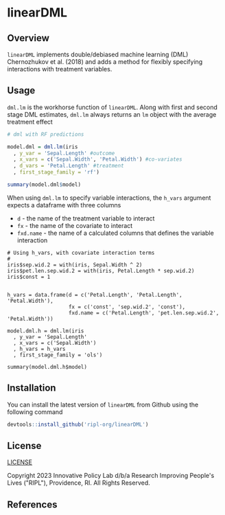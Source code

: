 # linearDML

## Overview

`linearDML` implements double/debiased machine learning (DML) Chernozhukov et al. (2018) and adds a method for flexibly specifying interactions with treatment variables.

## Usage

`dml.lm` is the workhorse function of `linearDML`. Along with first and second stage DML estimates, `dml.lm` always returns an `lm` object with the average treatment effect

```r
# dml with RF predictions

model.dml = dml.lm(iris
  , y_var = 'Sepal.Length' #outcome
  , x_vars = c('Sepal.Width', 'Petal.Width') #co-variates
  , d_vars = 'Petal.Length' #treatment
  , first_stage_family = 'rf')

summary(model.dml$model)
```
When using `dml.lm` to specify variable interactions, the `h_vars` argument expects a dataframe with three columns

* `d` - the name of the treatment variable to interact
* `fx` - the name of the covariate to interact
* `fxd.name` - the name of a calculated columns that defines the variable interaction

```
# Using h_vars, with covariate interaction terms
#
iris$sep.wid.2 = with(iris, Sepal.Width ^ 2)
iris$pet.len.sep.wid.2 = with(iris, Petal.Length * sep.wid.2)
iris$const = 1


h_vars = data.frame(d = c('Petal.Length', 'Petal.Length', 'Petal.Width'),
                    fx = c('const', 'sep.wid.2', 'const'),
                    fxd.name = c('Petal.Length', 'pet.len.sep.wid.2', 'Petal.Width'))

model.dml.h = dml.lm(iris
  , y_var = 'Sepal.Length'
  , x_vars = c('Sepal.Width')
  , h_vars = h_vars
  , first_stage_family = 'ols')

summary(model.dml.h$model)

```

## Installation

You can install the latest version of `linearDML` from Github using the following command

```r
devtools::install_github('ripl-org/linearDML')
```


## License
[LICENSE](LICENSE)

Copyright 2023 Innovative Policy Lab d/b/a Research Improving People's Lives
("RIPL"), Providence, RI. All Rights Reserved.

## References
